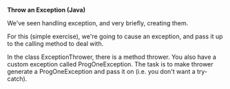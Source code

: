 <b>Throw an Exception (Java)</b>

We've seen handling exception, and very briefly, creating them.

For this (simple exercise), we're going to cause an exception, and pass it up to the calling method to deal with.

In the class ExceptionThrower, there is a method thrower. You also have a custom exception called ProgOneException. The task is to make thrower generate a ProgOneException and pass it on (i.e. you don't want a try-catch).